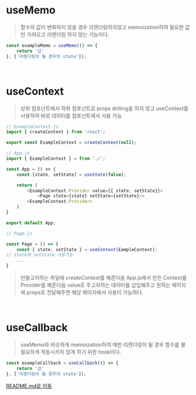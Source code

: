 # **useMemo**

> 함수의 값이 변화하지 않을 경우 리렌더링하지않고 memoization하여 필요한 값만 가져오고 리렌더링 하지 않는 기능이다.
```js
const exampleMemo = useMemo(() => {
    return '값'
}, ['리렌더링이 될 경우의 state']);
```
<br>

# **useContext**

> 상위 컴포넌트에서 하위 컴포넌트로 props drilling을 하지 않고 useContext를 사용하여 바로 데이터를 컴포넌트에서 사용 가능
```js
// ExampleContext.js
import { createContext } from 'react';

export const ExampleContext = createContext(null);
```
```js
// App.js
import { ExampleContext } = from './';

const App = () => {
    const [state, setState] = useState(false);

    return (
        <ExampleContext.Provider value={{ state, setState}}>
            <Page state={state} setState={setState}/>
        <ExampleContext.Provider>
    )
}

export default App;
```
```js
// Page.js

const Page = () => {
    const { state, setState } = useContext(EampleContext);
// state와 setState 사용가능
    ...
}

```
> 만들고자하는 파일에 *createContext*를 해준다음 App.js에서 만든 Context를 Provider를 해준다음 value로 주고자하는 데이터를 삽입해주고 원하는 페이지에 props로 전달해주면 해당 페이지에서 사용이 가능하다.

<br>

# **useCallback**

> useMemo와 비슷하게 memoization하여 매번 리렌더링이 될 경우 함수를 불필요하게 작동시키지 않게 하기 위한 hook이다.
```js
const exampleCallback = useCallback(() => {
    return '값'
}, ['리렌더링이 될 경우의 state']);
```

[README.md로 이동](../../README.md)
